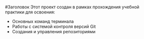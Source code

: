 #Заголовок
Этот проект создан в рамках прохождения учебной практики для освоения:
- Основных команд терминала
- Работы с системой контроля версий Git
- Создания и управления репозиториями
